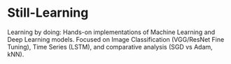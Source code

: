 # Still-Learning
Learning by doing: Hands-on implementations of Machine Learning and Deep Learning models. Focused on Image Classification (VGG/ResNet Fine Tuning), Time Series (LSTM), and comparative analysis (SGD vs Adam, kNN).
